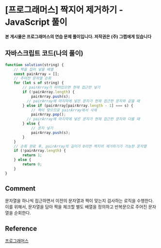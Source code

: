 # [프로그래머스] 짝지어 제거하기 - JavaScript 풀이

**본 게시물은 프로그래머스의 연습 문제 풀이입니다. 저작권은 (주) 그랩에게 있습니다**



## 자바스크립트 코드(나의 풀이)

```JavaScript
function solution(string) {
    // 짝을 집어 넣을 배열
    const pairArray = [];
    // 주어진 문자열 순회
    for (let s of string) {
        // pairArray가 비어있으면 현재 접근한 넣기
        if (!pairArray.length) {
            pairArray.push(s);
          // pairArray에 마지막에 넣은 문자가 현재 접근한 문자와 같을 때 
        } else if (pairArray[pairArray.length - 1] === s) {
            // 짝이 맞으므로 pairArray에서 삭제
            pairArray.pop();
          // pairArray에 마지막에 넣은 문자가 현재 접근한 문자와 다를 때
        } else {
            // 문자 넣기
            pairArray.push(s);
        }
    }
    // 순회 완료 후, pairArray의 길이가 0이면 짝지어 제거하기가 가능한 문자열
    if (!pairArray.length) {
        return 1;
    } else {
        return 0;
    }
}
```



## Comment

문자열을 하나씩 접근하면서 이전의 문자열과 짝이 맞는지 검사하는 로직을 수행한다. 이를 위해서, 문자열을 담아 짝을 체크할 별도 배열을 정의하고 반복문으로 주어진 문자열을 순회한다.

## Reference

[프로그래머스](https://programmers.co.kr)

